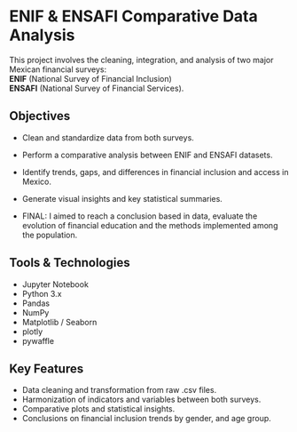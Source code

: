 # ENIF & ENSAFI Comparative Data Analysis

This project involves the cleaning, integration, and analysis of two major Mexican financial surveys: <br>
**ENIF** (National Survey of Financial Inclusion) <br>
**ENSAFI** (National Survey of Financial Services).

## Objectives

- Clean and standardize data from both surveys.
- Perform a comparative analysis between ENIF and ENSAFI datasets.
- Identify trends, gaps, and differences in financial inclusion and access in Mexico.
- Generate visual insights and key statistical summaries.

- FINAL: I aimed to reach a conclusion based in data, evaluate the evolution of financial education and the methods implemented among the population.

##  Tools & Technologies

- Jupyter Notebook
- Python 3.x
- Pandas
- NumPy
- Matplotlib / Seaborn
- plotly
- pywaffle

## Key Features

- Data cleaning and transformation from raw .csv files.
- Harmonization of indicators and variables between both surveys.
- Comparative plots and statistical insights.
- Conclusions on financial inclusion trends by gender, and age group.

